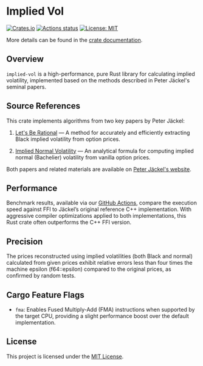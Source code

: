 # Implied Vol

[![Crates.io](https://img.shields.io/crates/v/implied-vol)](https://crates.io/crates/implied-vol)
[![Actions status](https://github.com/nakashima-hikaru/implied-vol/actions/workflows/ci.yaml/badge.svg)](https://github.com/nakashima-hikaru/implied-vol/actions)
[![License: MIT](https://img.shields.io/badge/License-MIT-yellow.svg)](https://opensource.org/licenses/MIT)

More details can be found in the [crate documentation](https://docs.rs/implied-vol/2.0/implied_vol/).

## Overview

`implied-vol` is a high-performance, pure Rust library for calculating implied volatility,
implemented based on the methods described in Peter Jäckel's seminal papers.

## Source References

This crate implements algorithms from two key papers by Peter Jäckel:

1. [Let's Be Rational](http://www.jaeckel.org/LetsBeRational.pdf) — A method for accurately and efficiently
   extracting Black implied volatility from option prices.

2. [Implied Normal Volatility](http://www.jaeckel.org/ImpliedNormalVolatility.pdf) — An analytical formula for
   computing implied normal (Bachelier) volatility from vanilla option prices.

Both papers and related materials are available on [Peter Jäckel's website](http://www.jaeckel.org/).

## Performance

Benchmark results, available via our [GitHub Actions](https://github.com/nakashima-hikaru/implied-vol/actions),
compare the execution speed against FFI to Jäckel’s original reference C++ implementation.
With aggressive compiler optimizations applied to both implementations, this Rust crate often outperforms the C++ FFI
version.

## Precision

The prices reconstructed using implied volatilities (both Black and normal) calculated from given prices exhibit
relative errors less than four times the machine epsilon (f64::epsilon) compared to the original prices, as confirmed by
random tests.

## Cargo Feature Flags

* `fma`: Enables Fused Multiply-Add (FMA) instructions when supported by the target CPU, providing a slight performance
  boost over the default implementation.

## License

This project is licensed under the [MIT License](https://github.com/nakashima-hikaru/implied-vol/blob/main/LICENSE).